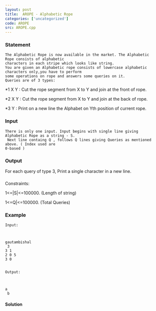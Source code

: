 ```yaml
---
layout: post
title:  AROPE - Alphabetic Rope
categories: ['uncategorized']
code: AROPE
src: AROPE.cpp
---
```


### **Statement**


    The Alphabetic Rope is now available in the market. The Alphabetic Rope consists of alphabetic  
    characters in each stripe which looks like string.  
    You are given an Alphabetic rope consists of lowercase alphabetic characters only,you have to perform  
    some operations on rope and answers some queries on it.  
    Queries are of 3 types:

  *1 X Y : Cut the rope segment from X to Y and join at the front of rope.

  *2 X Y : Cut the rope segment from X to Y and join at the back of rope.

  *3 Y : Print on a new line the Alphabet on Yth position of current rope.

### Input

    
    
    There is only one input. Input begins with single line giving Alphabetic Rope as a string - S.  
     Next line containg Q , follows Q lines giving Queries as mentioned above. ( Index used are  
    0-based )

### Output

For each query of type 3, Print a single character in a new line.

###

Constraints:

1<=|S|<=100000. (Length of string)

1<=Q|<=100000. (Total Queries)

  

### Example

    
    
    Input:
    
    
    gautambishal  
     3  
    3 1  
    2 0 5  
    3 0
    
    
    Output:
    
    
    a  
     b



#### **Solution**



